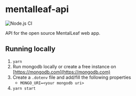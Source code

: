 # mentalleaf-api
![Node.js CI](https://github.com/asnewman/mentalleaf-api/workflows/Node.js%20CI/badge.svg)

API for the open source MentalLeaf web app.
## Running locally
1. `yarn`
1. Run mongodb locally or create a free instance on [https://mongodb.com](https://mongodb.com)
1. Create a `.dotenv` file and add/fill the following properties
    * `MONGO_URI=<your mongodb uri>`
1. `yarn start`
